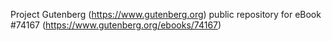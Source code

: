 Project Gutenberg (https://www.gutenberg.org) public repository for eBook #74167 (https://www.gutenberg.org/ebooks/74167)
